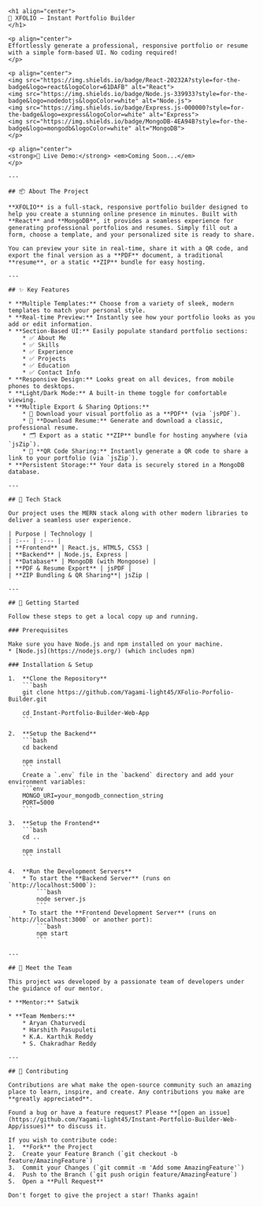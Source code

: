     <h1 align="center">
    🚀 XFOLIO – Instant Portfolio Builder
    </h1>

    <p align="center">
    Effortlessly generate a professional, responsive portfolio or resume with a simple form-based UI. No coding required!
    </p>

    <p align="center">
    <img src="https://img.shields.io/badge/React-20232A?style=for-the-badge&logo=react&logoColor=61DAFB" alt="React">
    <img src="https://img.shields.io/badge/Node.js-339933?style=for-the-badge&logo=nodedotjs&logoColor=white" alt="Node.js">
    <img src="https://img.shields.io/badge/Express.js-000000?style=for-the-badge&logo=express&logoColor=white" alt="Express">
    <img src="https://img.shields.io/badge/MongoDB-4EA94B?style=for-the-badge&logo=mongodb&logoColor=white" alt="MongoDB">
    </p>

    <p align="center">
    <strong>🔗 Live Demo:</strong> <em>Coming Soon...</em>
    </p>

    ---

    ## 📦 About The Project

    **XFOLIO** is a full-stack, responsive portfolio builder designed to help you create a stunning online presence in minutes. Built with **React** and **MongoDB**, it provides a seamless experience for generating professional portfolios and resumes. Simply fill out a form, choose a template, and your personalized site is ready to share.

    You can preview your site in real-time, share it with a QR code, and export the final version as a **PDF** document, a traditional **resume**, or a static **ZIP** bundle for easy hosting.

    ---

    ## ✨ Key Features

    * **Multiple Templates:** Choose from a variety of sleek, modern templates to match your personal style.
    * **Real-time Preview:** Instantly see how your portfolio looks as you add or edit information.
    * **Section-Based UI:** Easily populate standard portfolio sections:
        * ✅ About Me
        * ✅ Skills
        * ✅ Experience
        * ✅ Projects
        * ✅ Education
        * ✅ Contact Info
    * **Responsive Design:** Looks great on all devices, from mobile phones to desktops.
    * **Light/Dark Mode:** A built-in theme toggle for comfortable viewing.
    * **Multiple Export & Sharing Options:**
        * 📄 Download your visual portfolio as a **PDF** (via `jsPDF`).
        * 📝 **Download Resume:** Generate and download a classic, professional resume.
        * 🗂️ Export as a static **ZIP** bundle for hosting anywhere (via `jsZip`).
        * 🔗 **QR Code Sharing:** Instantly generate a QR code to share a link to your portfolio (via `jsZip`).
    * **Persistent Storage:** Your data is securely stored in a MongoDB database.

    ---

    ## 🔧 Tech Stack

    Our project uses the MERN stack along with other modern libraries to deliver a seamless user experience.

    | Purpose | Technology |
    | :--- | :--- |
    | **Frontend** | React.js, HTML5, CSS3 |
    | **Backend** | Node.js, Express |
    | **Database** | MongoDB (with Mongoose) |
    | **PDF & Resume Export** | jsPDF |
    | **ZIP Bundling & QR Sharing**| jsZip |

    ---

    ## 🚀 Getting Started

    Follow these steps to get a local copy up and running.

    ### Prerequisites

    Make sure you have Node.js and npm installed on your machine.
    * [Node.js](https://nodejs.org/) (which includes npm)

    ### Installation & Setup

    1.  **Clone the Repository**
        ```bash
        git clone https://github.com/Yagami-light45/XFolio-Porfolio-Builder.git

        cd Instant-Portfolio-Builder-Web-App
        ```

    2.  **Setup the Backend**
        ```bash
        cd backend

        npm install
        ```
        Create a `.env` file in the `backend` directory and add your environment variables:
        ```env
        MONGO_URI=your_mongodb_connection_string
        PORT=5000
        ```

    3.  **Setup the Frontend**
        ```bash
        cd ..

        npm install
        ```

    4.  **Run the Development Servers**
        * To start the **Backend Server** (runs on `http://localhost:5000`):
            ```bash
            node server.js
            ```
        * To start the **Frontend Development Server** (runs on `http://localhost:3000` or another port):
            ```bash
            npm start
            ```

    ---

    ## 👥 Meet the Team

    This project was developed by a passionate team of developers under the guidance of our mentor.

    * **Mentor:** Satwik
    
    * **Team Members:**
        * Aryan Chaturvedi
        * Harshith Pasupuleti
        * K.A. Karthik Reddy
        * S. Chakradhar Reddy

    ---

    ## 🤝 Contributing

    Contributions are what make the open-source community such an amazing place to learn, inspire, and create. Any contributions you make are **greatly appreciated**.

    Found a bug or have a feature request? Please **[open an issue](https://github.com/Yagami-light45/Instant-Portfolio-Builder-Web-App/issues)** to discuss it.

    If you wish to contribute code:
    1.  **Fork** the Project
    2.  Create your Feature Branch (`git checkout -b feature/AmazingFeature`)
    3.  Commit your Changes (`git commit -m 'Add some AmazingFeature'`)
    4.  Push to the Branch (`git push origin feature/AmazingFeature`)
    5.  Open a **Pull Request**

    Don't forget to give the project a star! Thanks again!